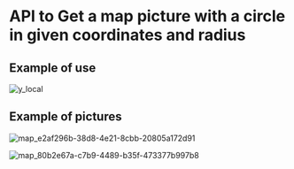# API to Get a map picture with a circle in given coordinates and radius

## Example of use
![y_local](https://github.com/devoluxbv/car-info-api/assets/94750857/7a143456-d3a4-4708-96b3-176e1fb6470b)


## Example of pictures

![map_e2af296b-38d8-4e21-8cbb-20805a172d91](https://github.com/devoluxbv/car-info-api/assets/94750857/d16417e0-5001-4b9b-925e-aa4486c25ad8)

![map_80b2e67a-c7b9-4489-b35f-473377b997b8](https://github.com/devoluxbv/car-info-api/assets/94750857/4a2086dc-2dab-4b89-b579-25b6ee291c14)
